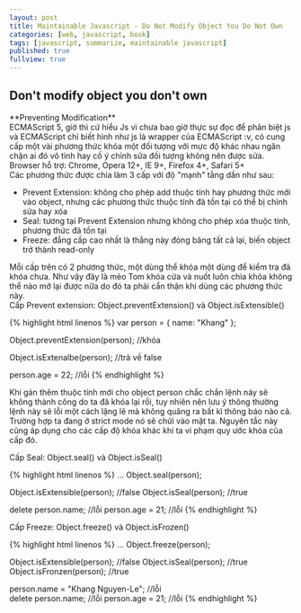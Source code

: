 ```yaml
---
layout: post
title: Maintainable Javascript - Do Not Modify Object You Do Not Own 
categories: [web, javascript, book]
tags: [javascript, summarize, maintainable javascript]
published: true
fullview: true
---
```


<h2>Don't modify object you don't own</h2>
**Preventing Modification**<br>
ECMAScript 5, giờ thì cứ hiểu Js vì chưa bao giờ thực sự đọc để phân biệt js và ECMAScript chỉ biết hình như js là wrapper của ECMAScript :v, có cung cấp một vài phương thức khóa một đối tượng với mực độ khác nhau ngăn chặn ai đó vô tình hay cố ý chỉnh sửa đối tượng không nên được sửa. <br>
Browser hỗ trợ: Chrome, Opera 12+, IE 9+, Firefox 4+, Safari 5+<br>
Các phương thức được chia làm 3 cấp với độ "mạnh" tằng dần như sau:

* Prevent Extension: không cho phép add thuộc tính hay phương thức mới vào object, nhưng các phương thức thuộc tính đã tồn tại có thể bị chỉnh sửa hay xóa
* Seal: tương tại Prevent Extension nhưng không cho phép xóa thuộc tính, phương thức đã tồn tại
* Freeze: đẳng cấp cao nhất là thằng này đóng băng tất cả lại, biến object trở thành read-only

Mỗi cấp trên có 2 phương thức, một dùng thể khóa một dùng để kiểm tra đã khóa chưa. Như vậy đây là mèo Tom khóa cửa và nuốt luôn chìa khóa không thể nào mở lại được nữa do đó ta phải cẩn thận khi dùng các phương thức này.<br>
Cấp Prevent extension: Object.preventExtension() và Object.isExtensible()

{% highlight html linenos %}
var person = {
	name: "Khang"
};

Object.preventExtension(person);			//khóa

Object.isExtenalbe(person);		//trả về false

person.age = 22;				//lỗi
{% endhighlight %}

Khi gán thêm thuộc tính mới cho object person chắc chắn lệnh náy sẽ không thành công do ta đã khóa lại rồi, tuy nhiên nên lưu ý thông thường lệnh này sẽ lỗi một cách lặng lẽ mà không quăng ra bất kì thông báo nào cả. Trường hợp ta đang ở strict mode nó sẽ chửi vào mặt ta. Nguyên tắc này cũng áp dụng cho các cấp độ khóa khác khi ta vi phạm quy ước khóa của cấp đó.<br>

Cấp Seal: Object.seal() và Object.isSeal()

{% highlight html linenos %}
...
Object.seal(person);

Object.isExtensible(person);		//false
Object.isSeal(person);				//true

delete person.name; 				//lỗi
person.age = 21;					//lỗi
{% endhighlight %}

Cấp Freeze: Object.freeze() và Object.isFrozen()

{% highlight html linenos %}
...
Object.freeze(person);

Object.isExtensible(person);		//false
Object.isSeal(person);				//true
Object.isFronzen(person); 			//true

person.name = "Khang Nguyen-Le";	//lỗi	
delete person.name; 				//lỗi
person.age = 21;					//lỗi
{% endhighlight %}
